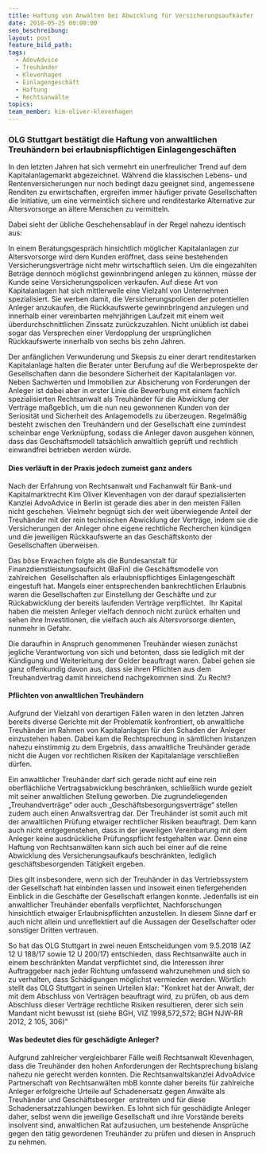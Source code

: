 ```yaml
---
title: Haftung von Anwälten bei Abwicklung für Versicherungsaufkäufer
date: 2018-05-25 00:00:00
seo_beschreibung:
layout: post
feature_bild_path:
tags:
  - AdovAdvice
  - Treuhänder
  - Klevenhagen
  - Einlagengeschäft
  - Haftung
  - Rechtsanwälte
topics:
team_member: kim-oliver-klevenhagen
---
```


### OLG Stuttgart best&auml;tigt die Haftung von anwaltlichen Treuh&auml;ndern bei erlaubnispflichtigen Einlagengesch&auml;ften

In den letzten Jahren hat sich vermehrt ein unerfreulicher Trend auf dem Kapitalanlagemarkt abgezeichnet. W&auml;hrend die klassischen Lebens- und Rentenversicherungen nur noch bedingt dazu geeignet sind, angemessene Renditen zu erwirtschaften, ergreifen immer h&auml;ufiger private Gesellschaften die Initiative, um eine vermeintlich sichere und renditestarke Alternative zur Altersvorsorge an &auml;ltere Menschen zu vermitteln.

Dabei sieht der &uuml;bliche Geschehensablauf in der Regel nahezu identisch aus:

In einem Beratungsgespr&auml;ch hinsichtlich m&ouml;glicher Kapitalanlagen zur Altersvorsorge wird dem Kunden er&ouml;ffnet, dass seine bestehenden Versicherungsvertr&auml;ge nicht mehr wirtschaftlich seien. Um die eingezahlten Betr&auml;ge dennoch m&ouml;glichst gewinnbringend anlegen zu k&ouml;nnen, m&uuml;sse der Kunde seine Versicherungspolicen verkaufen. Auf diese Art von Kapitalanlagen hat sich mittlerweile eine Vielzahl von Unternehmen spezialisiert. Sie werben damit, die Versicherungspolicen der potentiellen Anleger anzukaufen, die R&uuml;ckkaufswerte gewinnbringend anzulegen und innerhalb einer vereinbarten mehrj&auml;hrigen Laufzeit mit einem weit &uuml;berdurchschnittlichen Zinssatz zur&uuml;ckzuzahlen. Nicht un&uuml;blich ist dabei sogar das Versprechen einer Verdopplung der urspr&uuml;nglichen R&uuml;ckkaufswerte innerhalb von sechs bis zehn Jahren.

Der anf&auml;nglichen Verwunderung und Skepsis zu einer derart renditestarken Kapitalanlage halten die Berater unter Berufung auf die Werbeprospekte der Gesellschaften dann die besondere Sicherheit der Kapitalanlagen vor. Neben Sachwerten und Immobilien zur Absicherung von Forderungen der Anleger ist dabei aber in erster Linie die Bewerbung mit einem fachlich spezialisierten Rechtsanwalt als Treuh&auml;nder f&uuml;r die Abwicklung der Vertr&auml;ge ma&szlig;geblich, um die nun neu gewonnenen Kunden von der Seriosit&auml;t und Sicherheit des Anlagemodells zu &uuml;berzeugen. Regelm&auml;&szlig;ig besteht zwischen den Treuh&auml;ndern und der Gesellschaft eine zumindest scheinbar enge Verkn&uuml;pfung, sodass die Anleger davon ausgehen k&ouml;nnen, dass das Gesch&auml;ftsmodell tats&auml;chlich anwaltlich gepr&uuml;ft und rechtlich einwandfrei betrieben werden w&uuml;rde.

#### Dies verl&auml;uft in der Praxis jedoch zumeist ganz anders

Nach der Erfahrung von Rechtsanwalt und Fachanwalt f&uuml;r Bank-und Kapitalmarktrecht Kim Oliver Klevenhagen von der darauf spezialisierten Kanzlei AdvoAdvice in Berlin ist gerade dies aber in den meisten F&auml;llen nicht geschehen. Vielmehr begn&uuml;gt sich der weit &uuml;berwiegende Anteil der Treuh&auml;nder mit der rein technischen Abwicklung der Vertr&auml;ge, indem sie die Versicherungen der Anleger ohne eigene rechtliche Recherchen k&uuml;ndigen und die jeweiligen R&uuml;ckkaufswerte an das Gesch&auml;ftskonto der Gesellschaften &uuml;berweisen.

Das b&ouml;se Erwachen folgte als die Bundesanstalt f&uuml;r Finanzdienstleistungsaufsicht (BaFin) die Gesch&auml;ftsmodelle von zahlreichen&nbsp; Gesellschaften als erlaubnispflichtiges Einlagengesch&auml;ft eingestuft hat. Mangels einer entsprechenden bankrechtlichen Erlaubnis waren die Gesellschaften zur Einstellung der Gesch&auml;fte und zur R&uuml;ckabwicklung der bereits laufenden Vertr&auml;ge verpflichtet. &nbsp;Ihr Kapital haben die meisten Anleger vielfach dennoch nicht zur&uuml;ck erhalten und sehen ihre Investitionen, die vielfach auch als Altersvorsorge dienten,&nbsp; nunmehr in Gefahr.

Die daraufhin in Anspruch genommenen Treuh&auml;nder wiesen zun&auml;chst jegliche Verantwortung von sich und betonten, dass sie lediglich mit der K&uuml;ndigung und Weiterleitung der Gelder beauftragt waren. Dabei gehen sie ganz offenkundig davon aus, dass sie ihren Pflichten aus dem Treuhandvertrag damit hinreichend nachgekommen sind. Zu Recht?

#### Pflichten von anwaltlichen Treuh&auml;ndern

Aufgrund der Vielzahl von derartigen F&auml;llen waren in den letzten Jahren bereits diverse Gerichte mit der Problematik konfrontiert, ob anwaltliche Treuh&auml;nder im Rahmen von Kapitalanlagen f&uuml;r den Schaden der Anleger einzustehen haben. Dabei kam die Rechtsprechung in s&auml;mtlichen Instanzen nahezu einstimmig zu dem Ergebnis, dass anwaltliche Treuh&auml;nder gerade nicht die Augen vor rechtlichen Risiken der Kapitalanlage verschlie&szlig;en d&uuml;rfen.

Ein anwaltlicher Treuh&auml;nder darf sich gerade nicht auf eine rein oberfl&auml;chliche Vertragsabwicklung beschr&auml;nken, schlie&szlig;lich wurde gezielt mit seiner anwaltlichen Stellung geworben. Die zugrundeliegenden „Treuhandvertr&auml;ge“ oder auch „Gesch&auml;ftsbesorgungsvertr&auml;ge“ stellen zudem auch einen Anwaltsvertrag dar. Der Treuh&auml;nder ist somit auch mit der anwaltlichen Pr&uuml;fung etwaiger rechtlicher Risiken beauftragt. Dem kann auch nicht entgegenstehen, dass in der jeweiligen Vereinbarung mit dem Anleger keine ausdr&uuml;ckliche Pr&uuml;fungspflicht festgehalten war. Denn eine Haftung von Rechtsanw&auml;lten kann sich auch bei einer auf die reine Abwicklung des Versicherungsaufkaufs beschr&auml;nkten, lediglich gesch&auml;ftsbesorgenden T&auml;tigkeit ergeben.

Dies gilt insbesondere, wenn sich der Treuh&auml;nder in das Vertriebssystem der Gesellschaft hat einbinden lassen und insoweit einen tiefergehenden Einblick in die Gesch&auml;fte der Gesellschaft erlangen konnte. Jedenfalls ist ein anwaltlicher Treuh&auml;nder ebenfalls verpflichtet, Nachforschungen hinsichtlich etwaiger Erlaubnispflichten anzustellen. In diesem Sinne darf er auch nicht allein und unreflektiert auf die Aussagen der Gesellschafter oder sonstiger Dritten vertrauen.

So hat das OLG Stuttgart in zwei neuen Entscheidungen vom 9.5.2018 (AZ 12 U 188/17 sowie 12 U 200/17) entschieden, dass Rechtsanw&auml;lte auch in einem beschr&auml;nkten Mandat verpflichtet sind, die Interessen ihrer Auftraggeber nach jeder Richtung umfassend wahrzunehmen und sich so zu verhalten, dass Sch&auml;digungen m&ouml;glichst vermieden werden. W&ouml;rtlich stellt das OLG Stuttgart in seinen Urteilen klar: "Konkret hat der Anwalt, der mit dem Abschluss von Vertr&auml;gen beauftragt wird, zu pr&uuml;fen, ob aus dem Abschluss dieser Vertr&auml;ge rechtliche Risiken resultieren, derer sich sein Mandant nicht bewusst ist (siehe BGH, VIZ 1998,572,572; BGH NJW-RR 2012, 2 105, 306)"

#### Was bedeutet dies f&uuml;r gesch&auml;digte Anleger?

Aufgrund zahlreicher vergleichbarer F&auml;lle wei&szlig; Rechtsanwalt Klevenhagen, dass die Treuh&auml;nder den hohen Anforderungen der Rechtsprechung bislang nahezu nie gerecht werden konnten. Die Rechtsanwaltskanzlei AdvoAdvice Partnerschaft von Rechtsanw&auml;lten mbB konnte daher bereits f&uuml;r zahlreiche Anleger erfolgreiche Urteile auf Schadenersatz gegen Anw&auml;lte als Treuh&auml;nder und Gesch&auml;ftsbesorger&nbsp; erstreiten und f&uuml;r diese Schadenersatzzahlungen bewirken. Es lohnt sich f&uuml;r gesch&auml;digte Anleger daher, selbst wenn die jeweilige Gesellschaft und ihre Vorst&auml;nde bereits insolvent sind, anwaltlichen Rat aufzusuchen, um bestehende Anspr&uuml;che gegen den t&auml;tig gewordenen Treuh&auml;nder zu pr&uuml;fen und diesen in Anspruch zu nehmen.